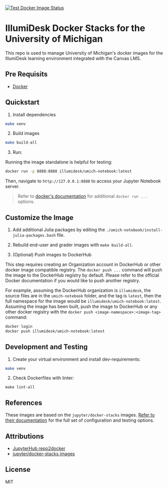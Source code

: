 [![Test Docker Image Status](https://github.com/illumidesk/umich-stacks/workflows/Test%20and%20Push/badge.svg)](https://github.com/illumidesk/umich-stacks/actions?query=branch%3Amain+workflow%3A%22Test+and+Push%22)


# IllumiDesk Docker Stacks for the University of Michigan

This repo is used to manage University of Michigan's docker images for the IllumiDesk learning environment integrated with the Canvas LMS.

## Pre Requisits

- [Docker](https://docs.docker.com/get-docker/)

## Quickstart

1. Install dependencies

```bash
make venv
```

2. Build images

```bash
make build-all
```

3. Run:

Running the image standalone is helpful for testing:

```bash
docker run -p 8888:8888 illumidesk/umich-notebook:latest
```

Then, navigate to `http://127.0.0.1:8888` to access your Jupyter Notebook server.

> Refer to [docker's documentation](https://docs.docker.com/engine/reference/run/) for additional `docker run ...` options.

## Customize the Image

1. Add additional Julia packages by editing the `./umich-notebook/install-julia-packages.bash` file.

2. Rebuild end-user and grader images with `make build-all`.

3. (Optional) Push images to DockerHub

This step requires creating an Organization account in DockerHub or other docker image compatible registry. The `docker push ...` command will push the image to the DockerHub registry by default. Please refer to the official Docker documentation if you would like to push another registry.

For example, assuming the DockerHub organization is `illumidesk`, the source files are in the `umich-notebook` folder, and the tag is `latest`, then the full namespace for the image would be `illumidesk/umich-notebook:latest`. Assuming the image has been built, push the image to DockerHub or any other docker registry with the `docker push <image-namespace>:<image-tag>` command:

```bash
docker login
docker push illumidesk/umich-notebook:latest
```

## Development and Testing

1. Create your virtual environment and install dev-requirements:

```bash
make venv
```

2. Check Dockerfiles with linter:

```base
make lint-all
```

## References

These images are based on the `jupyter/docker-stacks` images. [Refer to their documentation](https://jupyter-docker-stacks.readthedocs.io/en/latest/) for the full set of configuration and testing options.

## Attributions

- [JupyterHub repo2docker](https://repo2docker.readthedocs.io/en/latest/)
- [jupyter/docker-stacks images](https://github.com/jupyter/docker-stacks)

## License

MIT
